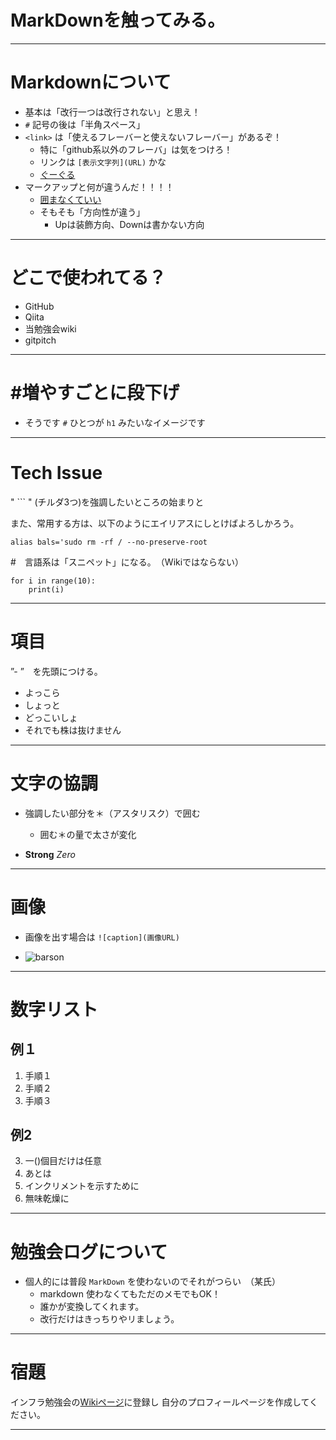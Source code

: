 # MarkDownを触ってみる。

--- 

# Markdownについて

- 基本は「改行一つは改行されない」と思え！
- `#` 記号の後は「半角スペース」
- `<link>` は「使えるフレーバーと使えないフレーバー」があるぞ！
    - 特に「github系以外のフレーバ」は気をつけろ！
    - リンクは `[表示文字列](URL)` かな
    - [ぐーぐる](http://www.google.co.jp)
- マークアップと何が違うんだ！！！！
    - <a href="uri">囲まなくていい</a>
    - そもそも「方向性が違う」
        - Upは装飾方向、Downは書かない方向

---

# どこで使われてる？

- GitHub
- Qiita
- 当勉強会wiki
- gitpitch

---

# #増やすごとに段下げ

- そうです `#` ひとつが `h1` みたいなイメージです

---

# Tech Issue

" ``` " (チルダ3つ)を強調したいところの始まりと

また、常用する方は、以下のようにエイリアスにしとけばよろしかろう。

```
alias bals='sudo rm -rf / --no-preserve-root
```

#　言語系は「スニペット」になる。　（Wikiではならない）

```python=
for i in range(10):
    print(i)
```

---

# 項目

”- ”　を先頭につける。

- よっこら
- しょっと
- どっこいしょ
- それでも株は抜けません

---

# 文字の協調

- 強調したい部分を＊（アスタリスク）で囲む
    - 囲む＊の量で太さが変化

- **Strong** *Zero*

---

# 画像

- 画像を出す場合は `![caption](画像URL)`

- ![barson](https://s.gravatar.com/avatar/7a791a1858b90dde2b6d8b268fdea1d9?s=80)

---

# 数字リスト

## 例１

1. 手順１
1. 手順２
1. 手順３

## 例2

3. 一()個目だけは任意
0. あとは
0. インクリメントを示すために
0. 無味乾燥に

---

# 勉強会ログについて

- 個人的には普段 `MarkDown` を使わないのでそれがつらい　（某氏）
    - markdown 使わなくてもただのメモでもOK！
    - 誰かが変換してくれます。
    - 改行だけはきっちりやリましょう。

---

# 宿題
インフラ勉強会の[Wikiページ](https://wiki.infra-workshop.tech)に登録し
自分のプロフィールページを作成してください。

---
